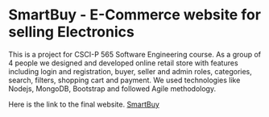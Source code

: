 # SmartBuy - E-Commerce website for selling Electronics
This is a project for CSCI-P 565 Software Engineering course. As a group of 4 people we designed and developed online retail store with features including login and registration, buyer, seller and admin roles, categories, search, filters, shopping cart and payment. We used technologies like Nodejs, MongoDB, Bootstrap and followed Agile methodology. 
  
Here is the link to the final website. [SmartBuy](http://ec2-35-161-15-227.us-west-2.compute.amazonaws.com:8080/) 
